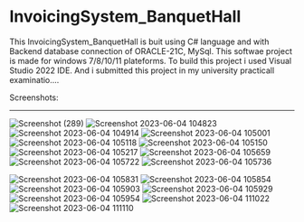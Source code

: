 # InvoicingSystem_BanquetHall
This InvoicingSystem_BanquetHall is buit using C# language and with Backend database connection of ORACLE-21C, MySql. This softwae project is made for windows 7/8/10/11 plateforms. To build this project i used Visual Studio 2022 IDE. And i submitted this project in my university practicall examinatio....

Screenshots:
<hr>

![Screenshot (289)](https://github.com/hey-its-d2t2/InvoicingSystem_BanquetHall/assets/63626210/ee6b1a94-4bb7-42ad-b7b2-837252225e32)
![Screenshot 2023-06-04 104823](https://github.com/hey-its-d2t2/InvoicingSystem_BanquetHall/assets/63626210/b5843d8e-aef6-4b7d-a027-96a309d90b87)
![Screenshot 2023-06-04 104914](https://github.com/hey-its-d2t2/InvoicingSystem_BanquetHall/assets/63626210/8617a929-3d00-4ef9-a968-3bfef60f47b4)
![Screenshot 2023-06-04 105001](https://github.com/hey-its-d2t2/InvoicingSystem_BanquetHall/assets/63626210/4b089289-5a2e-4653-9fd4-ad7694515fc4)
![Screenshot 2023-06-04 105118](https://github.com/hey-its-d2t2/InvoicingSystem_BanquetHall/assets/63626210/2d32560b-ce93-477d-84eb-b73973e5c104)
![Screenshot 2023-06-04 105150](https://github.com/hey-its-d2t2/InvoicingSystem_BanquetHall/assets/63626210/bb328f8c-d0e5-4a08-b839-2fd1b75c2ee7)
![Screenshot 2023-06-04 105217](https://github.com/hey-its-d2t2/InvoicingSystem_BanquetHall/assets/63626210/cc8674ef-7c10-4482-ae2a-ae47920f7fca)
![Screenshot 2023-06-04 105659](https://github.com/hey-its-d2t2/InvoicingSystem_BanquetHall/assets/63626210/372fd72e-761f-406e-b313-8993d3becf88)
![Screenshot 2023-06-04 105722](https://github.com/hey-its-d2t2/InvoicingSystem_BanquetHall/assets/63626210/b729c1a5-0e09-4006-adb9-c4ba7bfa42f2)
![Screenshot 2023-06-04 105736](https://github.com/hey-its-d2t2/InvoicingSystem_BanquetHall/assets/63626210/210f4db4-9671-4661-ab4a-5d2821772e06)

![Screenshot 2023-06-04 105831](https://github.com/hey-its-d2t2/InvoicingSystem_BanquetHall/assets/63626210/ec298846-d54c-46ac-93b3-6a9362d17c31)
![Screenshot 2023-06-04 105854](https://github.com/hey-its-d2t2/InvoicingSystem_BanquetHall/assets/63626210/d08f76cc-2e49-4fac-8a02-68630a06ec80)
![Screenshot 2023-06-04 105903](https://github.com/hey-its-d2t2/InvoicingSystem_BanquetHall/assets/63626210/65cdf46c-8c68-418d-b479-3ff7ed90980e)
![Screenshot 2023-06-04 105929](https://github.com/hey-its-d2t2/InvoicingSystem_BanquetHall/assets/63626210/605e5e3c-683f-4676-86b9-371ed281b010)
![Screenshot 2023-06-04 105954](https://github.com/hey-its-d2t2/InvoicingSystem_BanquetHall/assets/63626210/d3ef68c3-b517-44bd-83b5-38c017102e94)
![Screenshot 2023-06-04 111022](https://github.com/hey-its-d2t2/InvoicingSystem_BanquetHall/assets/63626210/e25b4683-da65-4916-ba6f-8b77f7f50100)
![Screenshot 2023-06-04 111110](https://github.com/hey-its-d2t2/InvoicingSystem_BanquetHall/assets/63626210/d9650ce1-d71d-4990-97d8-1e174db3c893)
